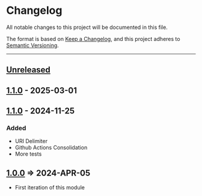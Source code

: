 # Changelog

All notable changes to this project will be documented in this file.

The format is based on [Keep a Changelog](https://keepachangelog.com/en/1.0.0/),
and this project adheres to [Semantic Versioning](https://semver.org/spec/v2.0.0.html).

* * *

## [Unreleased]

## [1.1.0] - 2025-03-01

## [1.1.0] - 2024-11-25

### Added

- URI Delimiter
- Github Actions Consolidation
- More tests

## [1.0.0] => 2024-APR-05

- First iteration of this module

[Unreleased]: https://github.com/ortus-boxlang/bx-derby/compare/v1.1.0...HEAD

[1.1.0]: https://github.com/ortus-boxlang/bx-derby/compare/v1.1.0...v1.1.0


[1.0.0]: https://github.com/ortus-boxlang/bx-derby/compare/0e184187571aa2ba70d843d2f38da4ce8f692f5a...v1.0.0

